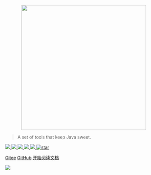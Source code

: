 <p align="center">
	<a href="http://hutool.cn/"><img src="http://www.hutool.cn/images/hutool.png" width="400"></a>
</p>

> A set of tools that keep Java sweet.

<a target="_blank" href="https://search.maven.org/artifact/cn.hutool/hutool-all/4.1.19/jar">
	<img src="https://img.shields.io/badge/version-4.1.19-blue.svg" ></img>
</a>
<a target="_blank" href="http://www.apache.org/licenses/LICENSE-2.0.html">
	<img src="http://img.shields.io/:license-apache-blue.svg" ></img>
</a>
<a target="_blank" href="https://www.oracle.com/technetwork/java/javase/downloads/index.html">
	<img src="https://img.shields.io/badge/JDK-1.7+-green.svg" ></img>
</a>
<a target="_blank" href="https://travis-ci.org/looly/hutool">
	<img src="https://travis-ci.org/looly/hutool.svg?branch=v4-master" ></img>
</a>
<a target="_blank" href="https://gitter.im/hutool/Lobby?utm_source=badge&utm_medium=badge&utm_campaign=pr-badge&utm_content=badge">
	<img src="https://badges.gitter.im/hutool/Lobby.svg" ></img>
</a>
<a target="_blank" href='https://gitee.com/loolly/hutool/stargazers'>
	<img src='https://gitee.com/loolly/hutool/badge/star.svg?theme=dark' alt='star'></img>
</a>

[Gitee](https://gitee.com/loolly/hutool/)
[GitHub](https://github.com/looly/hutool)
[开始阅读文档](README#README)


![](http://www.hutool.cn/images/hero_bg.jpg)
